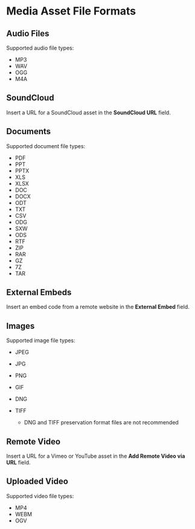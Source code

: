 # Media Asset File Formats
## Audio Files 

Supported audio file types: 
- MP3
- WAV
- OGG
- M4A 
## SoundCloud 

Insert a URL for a SoundCloud asset in the **SoundCloud URL** field.  
## Documents 

Supported document file types: 
- PDF
- PPT
- PPTX
- XLS
- XLSX
- DOC
- DOCX
- ODT
- TXT
- CSV
- ODG
- SXW
- ODS
- RTF
- ZIP
- RAR
- GZ
- 7Z
- TAR 
## External Embeds 

Insert an embed code from a remote website in the **External Embed** field.  
## Images 

Supported image file types: 
- JPEG
- JPG
- PNG
- GIF

- DNG
- TIFF  
	- DNG and TIFF preservation format files are not recommended 
## Remote Video 

Insert a URL for a Vimeo or YouTube asset in the **Add Remote Video via URL** field.   
## Uploaded Video 

Supported video file types: 
- MP4
- WEBM
- OGV